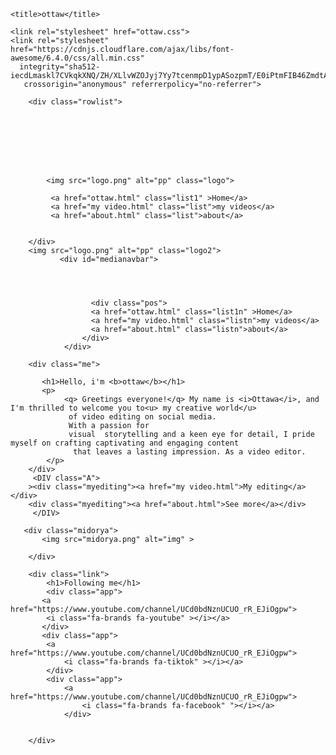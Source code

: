 <!DOCTYPE html>
<html lang="en">
<head>
    <meta charset="UTF-8">
    <meta name="viewport" content="width=device-width, initial-scale=1.0">
   
    <title>ottaw</title>

    <link rel="stylesheet" href="ottaw.css">
    <link rel="stylesheet" href="https://cdnjs.cloudflare.com/ajax/libs/font-awesome/6.4.0/css/all.min.css" 
      integrity="sha512-iecdLmaskl7CVkqkXNQ/ZH/XLlvWZOJyj7Yy7tcenmpD1ypASozpmT/E0iPtmFIB46ZmdtAc9eNBvH0H/ZpiBw=="
       crossorigin="anonymous" referrerpolicy="no-referrer">
      
</head>
<body>

 
        <div class="rowlist">


          
          
         



            <img src="logo.png" alt="pp" class="logo">

             <a href="ottaw.html" class="list1" >Home</a>
             <a href="my video.html" class="list">my videos</a>
             <a href="about.html" class="list">about</a>
          
            
        </div>   
        <img src="logo.png" alt="pp" class="logo2">
               <div id="medianavbar">

                     

                      
                      <div class="pos">
                      <a href="ottaw.html" class="list1n" >Home</a>
                      <a href="my video.html" class="listn">my videos</a>
                      <a href="about.html" class="listn">about</a>
                    </div>          
                </div>

        <div class="me">

           <h1>Hello, i'm <b>ottaw</b></h1>
           <p>
                <q> Greetings everyone!</q> My name is <i>Ottawa</i>, and I'm thrilled to welcome you to<u> my creative world</u>
                 of video editing on social media.
                 With a passion for
                 visual  storytelling and a keen eye for detail, I pride myself on crafting captivating and engaging content
                  that leaves a lasting impression. As a video editor.
            </p>
        </div>
         <DIV class="A">
        ><div class="myediting"><a href="my video.html">My editing</a></div>
        <div class="myediting"><a href="about.html">See more</a></div>
         </DIV>

       <div class="midorya">
           <img src="midorya.png" alt="img" >
 
        </div>

        <div class="link">
            <h1>Following me</h1>
            <div class="app">
           <a href="https://www.youtube.com/channel/UCd0bdNznUCUO_rR_EJiOgpw">
            <i class="fa-brands fa-youtube" ></i></a>
           </div>
           <div class="app">
            <a href="https://www.youtube.com/channel/UCd0bdNznUCUO_rR_EJiOgpw">
                <i class="fa-brands fa-tiktok" ></i></a>
            </div>
            <div class="app">
                <a href="https://www.youtube.com/channel/UCd0bdNznUCUO_rR_EJiOgpw">
                    <i class="fa-brands fa-facebook" "></i></a>
                </div>

              
        </div>












    
</body>
<script>
    const menuHamburger = document.querySelector("#navbar")
    const navLinks = document.querySelector(".medianavbar")

    menuHamburger.addEventListener('click',(navbar)=>{
    navLinks.classList.toggle('mobile-menu')
    })
 </script>

</html>

